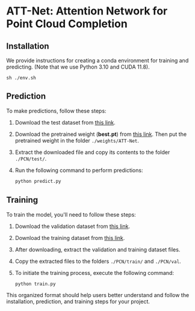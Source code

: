 # ATT-Net: Attention Network for Point Cloud Completion

## Installation

We provide instructions for creating a conda environment for training and predicting. (Note that we use Python 3.10 and CUDA 11.8).

```
sh ./env.sh
```

## Prediction

To make predictions, follow these steps:

1. Download the test dataset from [this link](https://uowmailedu-my.sharepoint.com/:u:/r/personal/ttpn997_uowmail_edu_au/Documents/dataset/ATT-Net/test.tar.gz?csf=1&web=1&e=Sn6rpK).

2. Download the pretrained weight (**best.pt**) from [this link](https://uowmailedu-my.sharepoint.com/:u:/g/personal/ttpn997_uowmail_edu_au/EWcJcmV2ruNKsNfQiGLIMUgBvOL1s5fa6zA7rcIIrN33Ug?e=lcbOyE). Then put the pretrained weight in the folder `./weights/ATT-Net`.

3. Extract the downloaded file and copy its contents to the folder `./PCN/test/`.

4. Run the following command to perform predictions:

    ```bash
    python predict.py
    ```

## Training

To train the model, you'll need to follow these steps:

1. Download the validation dataset from [this link](https://uowmailedu-my.sharepoint.com/:u:/g/personal/ttpn997_uowmail_edu_au/EbxYcKtV_ahOpaAvq-A-9ZwBOqabr_5nddl7mWwhWJJ_Rw?e=FSiE7A).

2. Download the training dataset from [this link](https://uowmailedu-my.sharepoint.com/:u:/g/personal/ttpn997_uowmail_edu_au/EeffEPj7HgpGhkGQVshxqWwBRz6bGUjLmirj79GgFflyCA?e=HhemQE).

3. After downloading, extract the validation and training dataset files.

4. Copy the extracted files to the folders `./PCN/train/` and `./PCN/val`.

5. To initiate the training process, execute the following command:

    ```bash
    python train.py
    ```

This organized format should help users better understand and follow the installation, prediction, and training steps for your project.
